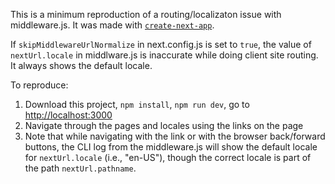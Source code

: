 This is a minimum reproduction of a routing/localizaton issue with middleware.js. It was made with  [`create-next-app`](https://github.com/vercel/next.js/tree/canary/packages/create-next-app).

If `skipMiddlewareUrlNormalize` in next.config.js is set to `true`, the value of `nextUrl.locale` in middlware.js is inaccurate while doing client site routing. It always shows the default locale.

To reproduce:

1. Download this project, `npm install`, `npm run dev`, go to [http://localhost:3000](http://localhost:3000)
2. Navigate through the pages and locales using the links on the page
3. Note that while navigating with the link or with the browser back/forward buttons, the CLI log from the middleware.js will show the default locale for `nextUrl.locale` (i.e., "en-US"), though the correct locale is part of the path `nextUrl.pathname`. 